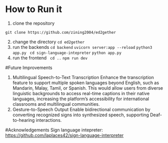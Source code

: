 # How to Run it
1. clone the repository
``` 
git clone https://github.com/zining2004/ed2gether 
```
2. change the directory
` cd ed2gether `
3. run the backends 
` cd backend `
` uvicorn server:app --reload `
` python3 app.py `
` cd sign-language-intepreter`
` python app.py `
4. run the frontend
` cd ..`
`npm run dev `

#Future Improvements
1. Multilingual Speech-to-Text Transcription
Enhance the transcription feature to support multiple spoken languages beyond English, such as Mandarin, Malay, Tamil, or Spanish. This would allow users from diverse linguistic backgrounds to access real-time captions in their native languages, increasing the platform’s accessibility for international classrooms and multilingual communities.
2. Gesture-to-Speech Output
Enable bidirectional communication by converting recognized signs into synthesized speech, supporting Deaf-to-hearing interactions.

#Acknowledgements
Sign language intepreter: https://github.com/laplaces42/sign-language-interpreter